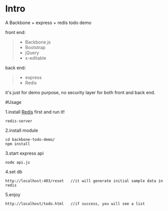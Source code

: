 # Intro

A Backbone + express + redis todo demo

front end:
>- Backbone.js
>- Bootstrap
>- jQuery
>- x-editable

back end:
>- express
>- Redis

it's just for demo purpose, no security layer for both front and back end.

#Usage

1.install [Redis](http://redis.io/) first and run it!

    redis-server

2.install module 

    cd backbone-todo-demo/
    npm install

3.start express api

    node api.js

4.set db

    http://localhost:403/reset   //it will generate initial sample data in redis
  

5.enjoy

    http://localhost/todo.html   //if success, you will see a list
    





